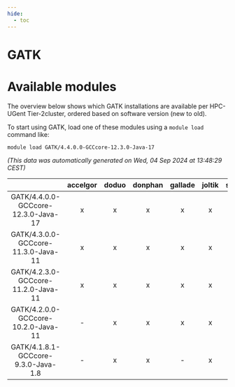 ```yaml
---
hide:
  - toc
---
```


GATK
====

# Available modules


The overview below shows which GATK installations are available per HPC-UGent Tier-2cluster, ordered based on software version (new to old).

To start using GATK, load one of these modules using a `module load` command like:

```shell
module load GATK/4.4.0.0-GCCcore-12.3.0-Java-17
```

*(This data was automatically generated on Wed, 04 Sep 2024 at 13:48:29 CEST)*  

| |accelgor|doduo|donphan|gallade|joltik|shinx|skitty|
| :---: | :---: | :---: | :---: | :---: | :---: | :---: | :---: |
|GATK/4.4.0.0-GCCcore-12.3.0-Java-17|x|x|x|x|x|x|x|
|GATK/4.3.0.0-GCCcore-11.3.0-Java-11|x|x|x|x|x|-|x|
|GATK/4.2.3.0-GCCcore-11.2.0-Java-11|x|x|x|x|x|-|x|
|GATK/4.2.0.0-GCCcore-10.2.0-Java-11|-|x|x|x|x|-|x|
|GATK/4.1.8.1-GCCcore-9.3.0-Java-1.8|-|x|x|-|x|-|x|
